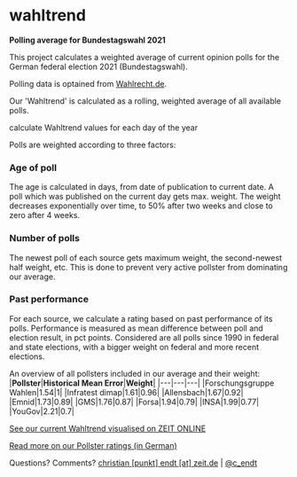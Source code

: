 # wahltrend

**Polling average for Bundestagswahl 2021**

This project calculates a weighted average of current opinion polls for the German federal election 2021 (Bundestagswahl).

Polling data is optained from [Wahlrecht.de](https://www.wahlrecht.de/umfragen/index.htm).

Our 'Wahltrend' is calculated as a rolling, weighted average of all available polls.

calculate Wahltrend values for each day of the year 

 Polls are weighted according to three factors:

### Age of poll
The age is calculated in days, from date of publication to current date.
A poll which was published on the current day gets max. weight. The weight decreases exponentially over time, to 50% after two weeks and close to zero after 4 weeks.

### Number of polls
The newest poll of each source gets maximum weight, the second-newest half weight, etc. This is done to prevent very active pollster from dominating our average.

### Past performance
For each source, we calculate a rating based on past performance of its polls. Performance is measured as mean difference between poll and election result, in pct points. Considered are all polls since 1990 in federal and state elections, with a bigger weight on federal and more recent elections.

An overview of all pollsters included in our average and their weight:
|**Pollster**|**Historical Mean Error**|**Weight**|
|---|---|---|
|Forschungsgruppe Wahlen|1.54|1|
|Infratest dimap|1.61|0.96|
|Allensbach|1.67|0.92|
|Emnid|1.73|0.89|
|GMS|1.76|0.87|
|Forsa|1.94|0.79|
|INSA|1.99|0.77|
|YouGov|2.21|0.7|

[See our current Wahltrend visualised on ZEIT ONLINE](https://zeit.de/2021-08/sonntagsfrage-bundestagswahl-2021-bundeskanzler-koalition-umfragen)

[Read more on our Pollster ratings (in German)](https://www.zeit.de/politik/deutschland/2021-06/wahlumfragen-sachsen-anhalt-landtagswahl-wahlverhalten-waehler)

Questions? Comments? [christian [punkt] endt [at] zeit.de](mailto:christian.endt@zeit.de) | [@c_endt](https://twitter.com/c_endt)